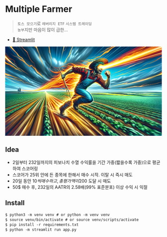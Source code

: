 # Multiple Farmer
> `토스 모으기`로 `레버리지 ETF` `시스템 트레이딩` <br>
> `농부`지만 마음이 많이 급한...

* [📌 Streamlit](https://multiple-farmer.streamlit.app/)

![농부](./multiple_farmer.png)

## Idea
* 2일부터 232일까지의 피보나치 수열 수익률을 기간 가중(짧을수록 가중)으로 평균하여 스코어링
* 스코어가 25위 안에 든 종목에 한해서 매수 시작. 이탈 시 즉시 매도
* 20일 동안 10$씩 매수하고, 총 평가액이 200$ 도달 시 매도
* 50$ 매수 후, 232일의 AATR의 2.58배(99% 표준분포) 이상 수익 시 익절

## Install
```shell
$ python3 -m venv venv # or python -m venv venv
$ source venv/bin/activate # or source venv/scripts/activate
$ pip install -r requirements.txt
$ python -m streamlit run app.py
```